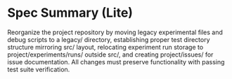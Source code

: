 # Spec Summary (Lite)

Reorganize the project repository by moving legacy experimental files and debug scripts to a legacy/ directory, establishing proper test directory structure mirroring src/ layout, relocating experiment run storage to project/experiments/runs/ outside src/, and creating project/issues/ for issue documentation. All changes must preserve functionality with passing test suite verification.
